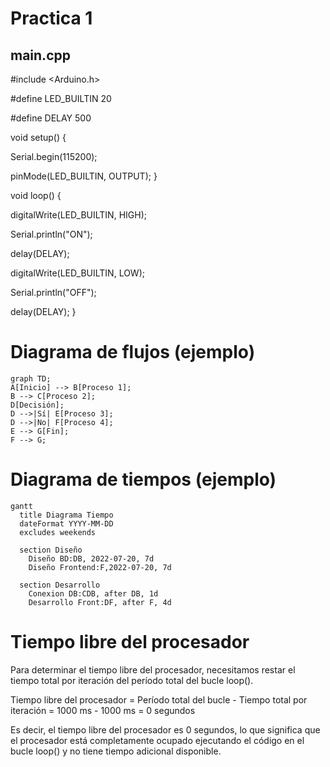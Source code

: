 # Practica 1

## main.cpp
#include <Arduino.h>

#define LED_BUILTIN 20

#define DELAY 500

void setup()
{

Serial.begin(115200);

pinMode(LED_BUILTIN, OUTPUT);
}

void loop()
{

digitalWrite(LED_BUILTIN, HIGH);

Serial.println("ON");

delay(DELAY);

digitalWrite(LED_BUILTIN, LOW);

Serial.println("OFF");

delay(DELAY);
}

# Diagrama de flujos (ejemplo)

```mermaid
graph TD;
A[Inicio] --> B[Proceso 1];
B --> C[Proceso 2];
D[Decisión];
D -->|Sí| E[Proceso 3];
D -->|No| F[Proceso 4];
E --> G[Fin];
F --> G;
```

# Diagrama de tiempos (ejemplo)

```mermaid
gantt
  title Diagrama Tiempo
  dateFormat YYYY-MM-DD
  excludes weekends

  section Diseño
    Diseño BD:DB, 2022-07-20, 7d
    Diseño Frontend:F,2022-07-20, 7d

  section Desarrollo
    Conexion DB:CDB, after DB, 1d
    Desarrollo Front:DF, after F, 4d
```

# Tiempo libre del procesador

Para determinar el tiempo libre del procesador, necesitamos restar el tiempo total por iteración del período total del bucle loop(). 

Tiempo libre del procesador = Período total del bucle - Tiempo total por iteración
= 1000 ms - 1000 ms
= 0 segundos

Es decir, el tiempo libre del procesador es 0 segundos, lo que significa que el procesador está completamente ocupado ejecutando el código en el bucle loop() y no tiene tiempo adicional disponible.
